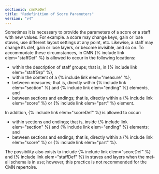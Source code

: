```yaml
---
sectionid: cmnReDef
title: "Redefinition of Score Parameters"
version: "v4"
---
```


Sometimes it is necessary to provide the parameters of a score or a staff with new values. For example. a score may change keys, gain or lose staves, use different layout settings at any point, etc. Likewise, a staff may change its clef, gain or lose layers, or become invisible, and so on. To accommodate these circumstances, in CMN {% include link elem="staffDef" %} is allowed to occur in the following locations:

- within the description of staff groups; that is, in {% include link elem="staffGrp" %},
- within the content of a {% include link elem="measure" %},
- between measures; that is, directly within {% include link elem="section" %} and {% include link elem="ending" %} elements, and
- between sections and endings; that is, directly within a {% include link elem="score" %} or {% include link elem="part" %} element.

In addition, {% include link elem="scoreDef" %} is allowed to occur:

- within sections and endings; that is, inside {% include link elem="section" %} and {% include link elem="ending" %} elements; and 
- between sections and endings; that is, directly within a {% include link elem="score" %} or {% include link elem="part" %}.

The possibility also exists to include {% include link elem="scoreDef" %} and {% include link elem="staffDef" %} in staves and layers when the mei-all schema is in use; however, this practice is not recommended for the CMN repertoire.
